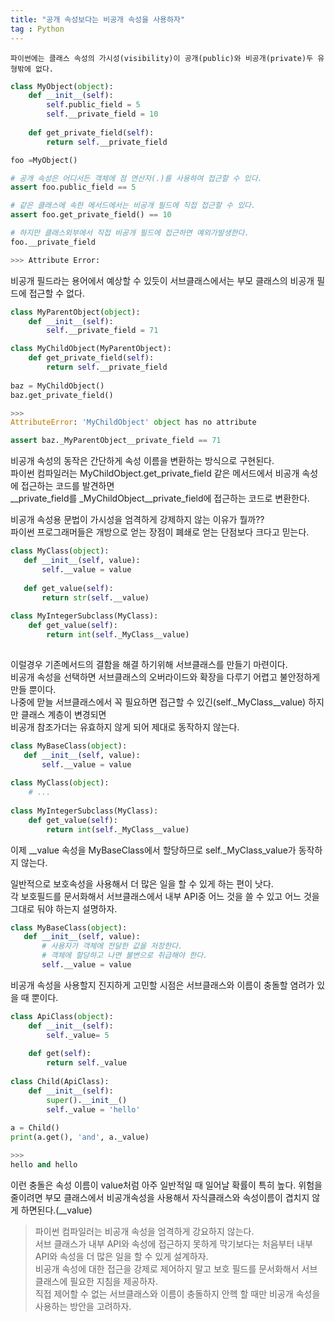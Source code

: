 ```yaml
---
title: "공개 속성보다는 비공개 속성을 사용하자"
tag : Python
---
```

```
파이썬에는 클래스 속성의 가시성(visibility)이 공개(public)와 비공개(private)두 유형밖에 없다.  
```
```python
class MyObject(object):
    def __init__(self):
        self.public_field = 5
        self.__private_field = 10
        
    def get_private_field(self):
        return self.__private_field

foo =MyObject()

# 공개 속성은 어디서든 객체에 점 연산자(.)를 사용하여 접근할 수 있다.
assert foo.public_field == 5

# 같은 클래스에 속한 메서드에서는 비공개 필드에 직접 접근할 수 있다.
assert foo.get_private_field() == 10

# 하지만 클래스외부에서 직접 비공개 필드에 접근하면 예외가발생한다.
foo.__private_field

>>> Attribute Error: 
```

비공개 필드라는 용어에서 예상할 수 있듯이 서브클래스에서는 부모 클래스의 비공개 필드에 접근할 수 없다.

```python
class MyParentObject(object):
    def __init__(self):
        self.__private_field = 71

class MyChildObject(MyParentObject):
    def get_private_field(self):
        return self.__private_field
        
baz = MyChildObject()
baz.get_private_field()

>>>
AttributeError: 'MyChildObject' object has no attribute

assert baz._MyParentObject__private_field == 71
```

비공개 속성의 동작은 간단하게 속성 이름을 변환하는 방식으로 구현된다.  
파이썬 컴파일러는 MyChildObject.get_private_field 같은 메서드에서 비공개 속성에 접근하는 코드를 발견하면  
__private_field를 _MyChildObject__private_field에 접근하는 코드로 변환한다.  

비공개 속성용 문법이 가시성을 엄격하게 강제하지 않는 이유가 뭘까??  
파이썬 프로그래머들은 개방으로 얻는 장점이 폐쇄로 얻는 단점보다 크다고 믿는다.

```python
class MyClass(object):
   def __init__(self, value):
       self.__value = value
   
   def get_value(self):
       return str(self.__value)
       
class MyIntegerSubclass(MyClass):
    def get_value(self):
        return int(self._MyClass__value)
       
```

이럴경우 기존메서드의 결함을 해결 하기위해 서브클래스를 만들기 마련이다.  
비공개 속성을 선택하면 서브클래스의 오버라이드와 확장을 다루기 어렵고 불안정하게 만들 뿐이다.  
나중에 맏늘 서브클래스에서 꼭 필요하면 접근할 수 있긴(self._MyClass__value) 하지만 클래스 계층이 변경되면  
비공개 참조가더는 유효하지 않게 되어 제대로 동작하지 않는다.

```python
class MyBaseClass(object):
   def __init__(self, value):
       self.__value = value
   
class MyClass(object):
    # ...
    
class MyIntegerSubclass(MyClass):
    def get_value(self):
        return int(self._MyClass__value)
```

이제 __value 속성을 MyBaseClass에서 할당하므로 self._MyClass_value가 동작하지 않는다.  

일반적으로 보호속성을 사용해서 더 많은 일을 할 수 있게 하는 편이 낫다.  
각 보호필드를 문서화해서 서브클래스에서 내부 API중 어느 것을 쓸 수 있고 어느 것을 그대로 둬야 하는지 설명하자.  
```python
class MyBaseClass(object):
   def __init__(self, value):
       # 사용자가 객체에 전달한 값을 저장한다.
       # 객체에 할당하고 나면 불변으로 취급해야 한다.
       self.__value = value
```

비공개 속성을 사용할지 진지하게 고민할 시점은 서브클래스와 이름이 충돌할 염려가 있을 때 뿐이다.
```python
class ApiClass(object):
    def __init__(self):
        self._value= 5
    
    def get(self):
        return self._value
        
class Child(ApiClass):
    def __init__(self):
        super().__init__()
        self._value = 'hello'
        
a = Child()
print(a.get(), 'and', a._value)

>>>
hello and hello
```

이런 충돌은 속성 이름이 value처럼 아주 일반적일 때 일어날 확률이 특히 높다.
위험을 줄이려면 부모 클래스에서 비공개속성을 사용해서 자식클래스와 속성이름이 겹치지 않게 하면된다.(__value)

> 파이썬 컴파일러는 비공개 속성을 엄격하게 강요하지 않는다.  
> 서브 클래스가 내부 API와 속성에 접근하지 못하게 막기보다는 처음부터 내부 API와 속성을 더 많은 일을 할 수 있게 설계하자.  
> 비공개 속성에 대한 접근을 강제로 제어하지 말고 보호 필드를 문서화해서 서브클래스에 필요한 지침을 제공하자.  
> 직접 제어할 수 없는 서브클래스와 이름이 충돌하지 안헥 할 때만 비공개 속성을 사용하는 방안을 고려하자.
